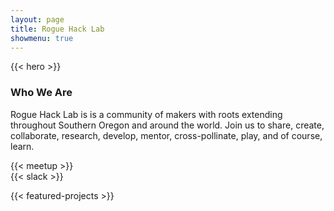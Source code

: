 ```yaml
---
layout: page
title: Rogue Hack Lab
showmenu: true
---
```


{{< hero >}}

<section id="about">
  <div class="container">
    <div class="user-details">
      <h3> Who We Are </h3>
        <p>
            Rogue Hack Lab is is a community of makers with roots extending throughout Southern Oregon and around the world. Join us to share, create, collaborate, research, develop, mentor, cross-pollinate, play, and of course, learn.
        </p>
    </div>
    <div class="row user">
      <div class="six columns">
        {{< meetup >}}
      </div>
      <div class="six columns">
        {{< slack >}}
      </div>
    </div>
  </div>
</section>

{{< featured-projects >}}